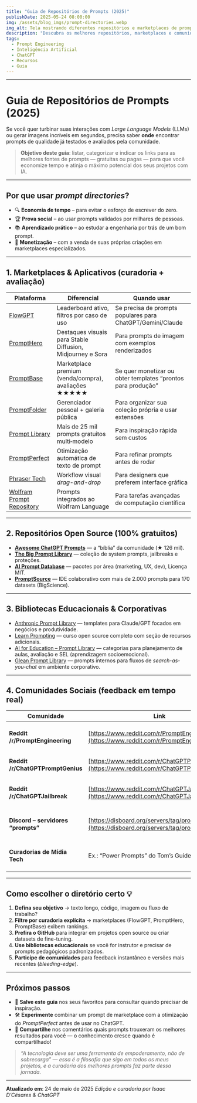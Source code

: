 ```yaml
---
title: "Guia de Repositórios de Prompts (2025)"
publishDate: 2025-05-24 08:00:00
img: /assets/blog_imgs/prompt-directories.webp
img_alt: Tela mostrando diferentes repositórios e marketplaces de prompts
description: "Descubra os melhores repositórios, marketplaces e comunidades para encontrar prompts de alta qualidade para ChatGPT, Gemini, Midjourney e outros modelos de IA."
tags:
  - Prompt Engineering
  - Inteligência Artificial
  - ChatGPT
  - Recursos
  - Guia
---
```


---
# Guia de Repositórios de Prompts (2025)

Se você quer turbinar suas interações com *Large Language Models* (LLMs) ou gerar imagens incríveis em segundos, precisa saber **onde** encontrar prompts de qualidade já testados e avaliados pela comunidade.

> **Objetivo deste guia**: listar, categorizar e indicar os links para as melhores fontes de prompts — gratuitas ou pagas — para que você economize tempo e atinja o máximo potencial dos seus projetos com IA.

---

## Por que usar *prompt directories*?

* 🔍 **Economia de tempo** – para evitar o esforço de escrever do zero.
* 🏆 **Prova social** – ao usar prompts validados por milhares de pessoas.
* 📚 **Aprendizado prático** – ao estudar a engenharia por trás de um bom prompt.
* 💸 **Monetização** – com a venda de suas próprias criações em marketplaces especializados.

---

## 1. Marketplaces & Aplicativos (curadoria + avaliação)

| Plataforma                                                                       | Diferencial                                                | Quando usar                                                    |
| -------------------------------------------------------------------------------- | ---------------------------------------------------------- | -------------------------------------------------------------- |
| [FlowGPT](https://flowgpt.com)                                                   | Leaderboard ativo, filtros por caso de uso                 | Se precisa de prompts populares para ChatGPT/Gemini/Claude     |
| [PromptHero](https://prompthero.com)                                             | Destaques visuais para Stable Diffusion, Midjourney e Sora | Para prompts de imagem com exemplos renderizados               |
| [PromptBase](https://promptbase.com)                                             | Marketplace premium (venda/compra), avaliações ★★★★★       | Se quer monetizar ou obter templates “prontos para produção” |
| [PromptFolder](https://promptfolder.com)                                         | Gerenciador pessoal + galeria pública                      | Para organizar sua coleção própria e usar extensões            |
| [Prompt Library](https://promptlibrary.org)                                      | Mais de 25 mil prompts gratuitos multi‑modelo              | Para inspiração rápida sem custos                              |
| [PromptPerfect](https://promptperfect.jina.ai)                                   | Otimização automática de texto de prompt                   | Para refinar prompts antes de rodar                            |
| [Phraser Tech](https://phraser.tech)                                             | Workflow visual *drag-and-drop*                            | Para designers que preferem interface gráfica                  |
| [Wolfram Prompt Repository](https://resources.wolframcloud.com/PromptRepository) | Prompts integrados ao Wolfram Language                     | Para tarefas avançadas de computação científica                |

---

## 2. Repositórios Open Source (100% gratuitos)

* [**Awesome ChatGPT Prompts**](https://github.com/f/awesome-chatgpt-prompts) — a “bíblia” da comunidade (★ 126 mil).
* [**The Big Prompt Library**](https://github.com/prompt-engineering-resources/the-big-prompt-library) — coleção de system prompts, jailbreaks e proteções.
* [**AI Prompt Database**](https://github.com/dylan-nicholson/ai-prompt-database) — pacotes por área (marketing, UX, dev), Licença MIT.
* [**PromptSource**](https://github.com/bigscience-workshop/promptsource) — IDE colaborativo com mais de 2.000 prompts para 170 datasets (BigScience).

---

## 3. Bibliotecas Educacionais & Corporativas

* [Anthropic Prompt Library](https://www.anthropic.com/prompt-library) — templates para Claude/GPT focados em negócios e produtividade.
* [Learn Prompting](https://learnprompting.org) — curso open source completo com seção de recursos adicionais.
* [AI for Education – Prompt Library](https://ai4ed.io/prompt-library) — categorias para planejamento de aulas, avaliação e SEL (aprendizagem socioemocional).
* [Glean Prompt Library](https://help.glean.com/en/articles/8552426-prompt-library) — prompts internos para fluxos de *search-as-you-chat* em ambiente corporativo.

---

## 4. Comunidades Sociais (feedback em tempo real)

| Comunidade                         | Link                                                                                           | Destaque                                         |
| ---------------------------------- | ---------------------------------------------------------------------------------------------- | ------------------------------------------------ |
| **Reddit /r/PromptEngineering**    | [https://www.reddit.com/r/PromptEngineering/](https://www.reddit.com/r/PromptEngineering/)     | Discussões técnicas e votos positivos (upvotes)  |
| **Reddit /r/ChatGPTPromptGenius**  | [https://www.reddit.com/r/ChatGPTPromptGenius/](https://www.reddit.com/r/ChatGPTPromptGenius/) | Prompt do Dia + extensão “AI Prompt Genius”      |
| **Reddit /r/ChatGPTJailbreak**     | [https://www.reddit.com/r/ChatGPTJailbreak/](https://www.reddit.com/r/ChatGPTJailbreak/)       | Hacks e formas de contornar restrições (use com cuidado) |
| **Discord – servidores “prompts”** | [https://disboard.org/servers/tag/prompts](https://disboard.org/servers/tag/prompts)           | Suporte em tempo real e showcases (demonstrações) |
| **Curadorias de Mídia Tech**       | Ex.: “Power Prompts” do Tom’s Guide                                                            | Listas de tendências validadas pela imprensa     |

---

## Como escolher o diretório certo 💡

1. **Defina seu objetivo** → texto longo, código, imagem ou fluxo de trabalho?
2. **Filtre por curadoria explícita** → marketplaces (FlowGPT, PromptHero, PromptBase) exibem rankings.
3. **Prefira o GitHub** para integrar em projetos open source ou criar datasets de fine-tuning.
4. **Use bibliotecas educacionais** se você for instrutor e precisar de prompts pedagógicos padronizados.
5. **Participe de comunidades** para feedback instantâneo e versões mais recentes (*bleeding-edge*).

---

## Próximos passos

* 🌟 **Salve este guia** nos seus favoritos para consultar quando precisar de inspiração.
* 🛠️ **Experimente** combinar um prompt de marketplace com a otimização do *PromptPerfect* antes de usar no ChatGPT.
* 🚀 **Compartilhe** nos comentários quais prompts trouxeram os melhores resultados para você — o conhecimento cresce quando é compartilhado!

> *“A tecnologia deve ser uma ferramenta de empoderamento, não de sobrecarga” — essa é a filosofia que sigo em todos os meus projetos, e a curadoria dos melhores prompts faz parte dessa jornada.*

---

**Atualizado em**: 24 de maio de 2025
*Edição e curadoria por Isaac D’Césares & ChatGPT*